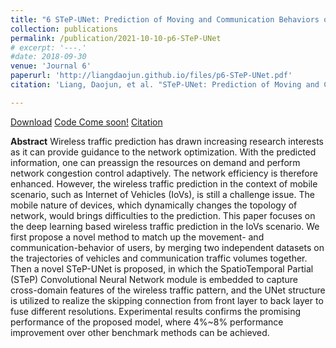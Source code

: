 ```yaml
---
title: "6 STeP-UNet: Prediction of Moving and Communication Behaviors of Vehicles"
collection: publications
permalink: /publication/2021-10-10-p6-STeP-UNet
# excerpt: '---.'
#date: 2018-09-30
venue: 'Journal 6'
paperurl: 'http://liangdaojun.github.io/files/p6-STeP-UNet.pdf'
citation: 'Liang, Daojun, et al. "STeP-UNet: Prediction of Moving and Communication Behaviors of Vehicles." 2021 IEEE 94th Vehicular Technology Conference (VTC2021-Fall). IEEE, 2021.'

---
```


[Download](http://liangdaojun.github.io/files/p6-STeP-UNet.pdf)
[Code Come soon!](https://github.com/liangdaojun)
[Citation](http://liangdaojun.github.io/files/c6-STeP-UNet.bib)

**Abstract**
Wireless traffic prediction has drawn increasing research interests as it can provide guidance to the network optimization. With the predicted information, one can preassign the resources on demand and perform network congestion control adaptively. The network efficiency is therefore enhanced. However, the wireless traffic prediction in the context of mobile scenario, such as Internet of Vehicles (IoVs), is still a challenge issue. The mobile nature of devices, which dynamically changes the topology of network, would brings difficulties to the prediction. This paper focuses on the deep learning based wireless traffic prediction in the IoVs scenario. We first propose a novel method to match up the movement- and communication-behavior of users, by merging two independent datasets on the trajectories of vehicles and communication traffic volumes together. Then a novel STeP-UNet is proposed, in which the SpatioTemporal Partial (STeP) Convolutional Neural Network module is embedded to capture cross-domain features of the wireless traffic pattern, and the UNet structure is utilized to realize the skipping connection from front layer to back layer to fuse different resolutions. Experimental results confirms the promising performance of the proposed model, where 4%~8% performance improvement over other benchmark methods can be achieved.